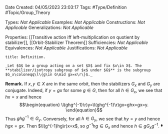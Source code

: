 <div class="topSpace"></div>

Date Created: 04/05/2023 23:03:17
Tags: #Type/Definition #Topic/Group_Theory

Types: _Not Applicable_
Examples: _Not Applicable_
Constructions: _Not Applicable_
Generalizations: _Not Applicable_

Properties: [[Transitive action iff left-multiplication on quotient by stabilizer]], [[Orbit-Stabilizer Theorem]]
Sufficiencies: _Not Applicable_
Equivalences: _Not Applicable_
Justifications: _Not Applicable_

``` ad-Definition
title: Definition.

_Let $G$ be a group acting on a set $X$ and fix $x\in X$. The **stabilizer/isotropy subgroup of $x$ under $G$** is the subgroup $G_x\coloneqq\l\{g\in G\mid gx=x\r\}$._

```

**Remark.** If $x,y\in X$ are in the same orbit, then the stabilizers $G_x$ and $G_y$ are conjugate. Indeed, if $y=gx$ for some $g\in G$, then for all $h\in G_x$, we see that $hx=x$ and hence
$$\begin{equation}
    \l(ghg^{-1}\r)y=\l(ghg^{-1}\r)gx=ghx=gx=y.
\end{equation}$$
Thus $ghg^{-1}\in G_y$. Conversely, for all $h\in G_y$, we see that $hy=y$ and hence $hgx=gx$. Then $\l(g^{-1}hg\r)x=x$, so $g^{-1}hg\in G_x$ and hence $h\in gG_xg^{-1}$.<span style="float:right;">$\blacklozenge$</span>
